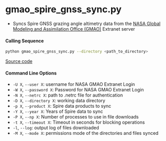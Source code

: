 gmao_spire_gnss_sync.py
=======================

- Syncs Spire GNSS grazing angle altimetry data from the [NASA Global Modeling and Assimilation Office (GMAO)](https://gmao.gsfc.nasa.gov) Extranet server

#### Calling Sequence
```bash
python gmao_spire_gnss_sync.py --directory <path_to_directory>
```
[Source code](https://github.com/tsutterley/Spire-GNSS/blob/main/scripts/gmao_spire_gnss_sync.py)

#### Command Line Options
- `-U X`, `--user X`: username for NASA GMAO Extranet Login
- `-W X`, `--password X`: Password for NASA GMAO Extranet Login
- `-N X`, `--netrc X`: path to .netrc file for authentication
- `-D X`, `--directory X`: working data directory
- `-p X`, `--product X`: Spire data products to sync
- `-Y X`, `--year X`: Years of Spire data to sync
- `-P X`, `--np X`: Number of processes to use in file downloads
- `-t X`, `--timeout X`: Timeout in seconds for blocking operations
- `-l`, `--log`: output log of files downloaded
- `-M X`, `--mode X`: permissions mode of the directories and files synced
